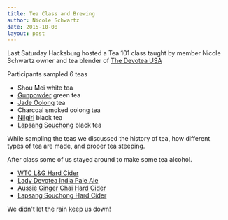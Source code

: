 ```yaml
---
title: Tea Class and Brewing
author: Nicole Schwartz
date: 2015-10-08
layout: post
---
```


Last Saturday Hacksburg hosted a Tea 101 class taught by member Nicole Schwartz owner and tea blender of [The Devotea USA](http://thedevoteausa.com/)

Participants sampled 6 teas
 - Shou Mei white tea
 - [Gunpowder](http://thedevoteausa.myshopify.com/products/gunpowder-green-tea) green tea
 - [Jade Oolong](http://thedevoteausa.myshopify.com/products/jade-oolong) tea
 - Charcoal smoked oolong tea
 - [Nilgiri](http://thedevoteausa.myshopify.com/products/nilgiri-craigmore) black tea
 - [Lapsang Souchong](http://thedevoteausa.myshopify.com/products/lapsang-souchong-black-tea) black tea
 
While sampling the teas we discussed the history of tea, how different types of tea are made, and proper tea steeping.
  
After class some of us stayed around to make some tea alcohol.

 - [WTC L&G Hard Cider](https://github.com/NicoleSchwartz/HomeBrewing/wiki/WTC-L&G-Hard-Cider)
 - [Lady Devotea India Pale Ale](https://github.com/NicoleSchwartz/HomeBrewing/wiki/Lady-Devotea-IPA-%28lavender-earl-grey%29)
 - [Aussie Ginger Chai Hard Cider](https://github.com/NicoleSchwartz/HomeBrewing/wiki/Aussie-Ginger-Chai-Hard-Cider)
 - [Lapsang Souchong Hard Cider](https://github.com/NicoleSchwartz/HomeBrewing/wiki/Lapsang-Souchong-Hard-Cider)

We didn't let the rain keep us down!
